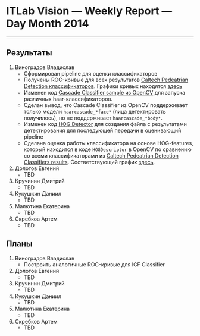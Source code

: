# ITLab Vision — Weekly Report — Day Month 2014

----------------

## Результаты

  1. Виноградов Владислав
     - Сформирован pipeline для оценки классификаторов
     - Получены ROC-кривые для всех результатов [Caltech Pedeatrian Detection классификаторов](http://www.vision.caltech.edu/Image_Datasets/CaltechPedestrians/datasets/INRIA/res/).
     Графики кривых находятся [здесь](https://github.com/ITLab-Vision/obj-detect-classifiers/blob/master/results/roc-plots/caltech_all_roc_plots.png)
     - Изменен код [Cascade Classifier sample из OpenCV](https://github.com/ITLab-Vision/obj-detect-classifiers/tree/master/src/cascade-classifier) для запуска различных haar-классификаторов.
     - Сделан вывод, что Cascade Classifier из OpenCV поддерживает только модели `haarcascade_*face*` (лица детектировать получилось), но не поддерживает `haarcascade_*body*`.
     - Изменен код [HOG Detector](https://github.com/ITLab-Vision/obj-detect-classifiers/blob/master/src/hog-detector/peopledetect.py) для создания файла с результатами детектирования для последующей передачи в оценивающий pipeline
     - Сделана оценка работы классификатора на основе HOG-features, который находится в коде `HOGDescriptor` в OpenCV по сравнению со всеми классификаторами из [Caltech Pedeatrian Detection Classifiers results](http://www.vision.caltech.edu/Image_Datasets/CaltechPedestrians/datasets/INRIA/res/). Соответствующий график [здесь](https://github.com/ITLab-Vision/obj-detect-classifiers/blob/master/results/roc-plots/caltect_vs_hog_opencv_plots.png).
  1. Долотов Евгений
     - TBD
  1. Кручинин Дмитрий
     - TBD
  1. Кукушкин Даниил
     - TBD
  1. Малютина Екатерина
     - TBD
  1. Скребков Артем
     - TBD

## Планы

  1. Виноградов Владислав
     - Построить аналогичные ROC-кривые для ICF Classifier
  1. Долотов Евгений
     - TBD
  1. Кручинин Дмитрий
     - TBD
  1. Кукушкин Даниил
     - TBD
  1. Малютина Екатерина
     - TBD
  1. Скребков Артем
     - TBD
